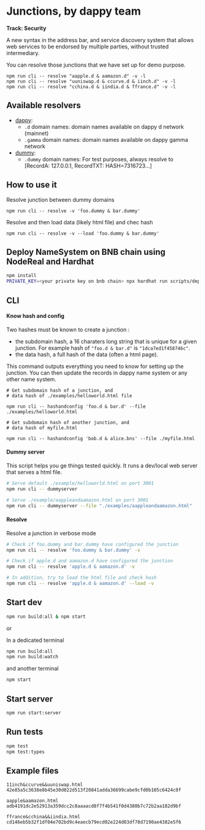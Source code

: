 # Junctions, by dappy team

**Track: Security**

A new syntax in the address bar, and service discovery system that allows web services to be endorsed by multiple parties, without trusted intermediary.

You can resolve those junctions that we have set up for demo purpose.

```
npm run cli -- resolve "aapple.d & aamazon.d" -v -l
npm run cli -- resolve "uuniswap.d & ccurve.d & iinch.d" -v -l
npm run cli -- resolve "cchina.d & iindia.d & ffrance.d" -v -l
```

## Available resolvers

- [dappy](./src/lib/domainResolvers/dappy.ts):
  - `.d` domain names: domain names available on dappy d network (mainnet)
  - `.gamma` domain names: domain names available on dappy gamma network
- [dummy](./src/lib/domainResolvers/dummy.ts):
  - `.dummy` domain names: For test purposes, always resolve to [RecordA: 127.0.0.1, RecordTXT: HASH=7316723...]

## How to use it

Resolve junction between dummy domains

```
npm run cli -- resolve -v 'foo.dummy & bar.dummy'
```

Resolve and then load data (likely html file) and chec hash

```
npm run cli -- resolve -v --load 'foo.dummy & bar.dummy'
```

## Deploy NameSystem on BNB chain using NodeReal and Hardhat

```bash
npm install
PRIVATE_KEY=<your private key on bnb chain> npx hardhat run scripts/deploy.ts --network bnbtestnet
```

## CLI

#### Know hash and config

Two hashes must be known to create a junction :

- the subdomain hash, a 16 charaters long string that is unique for a given junction. For example hash of `"foo.d & bar.d"` is `"1dca7ed1f458746c"`.
- the data hash, a full hash of the data (often a html page).

This command outputs everything you need to know for setting up the junction. You can then update the records in dappy name system or any other name system.

```
# Get subdomain hash of a junction, and
# data hash of ./examples/helloworld.html file

npm run cli -- hashandconfig 'foo.d & bar.d' --file ./examples/helloworld.html

# Get subdomain hash of another junction, and
# data hash of myfile.html

npm run cli -- hashandconfig 'bob.d & alice.bns' --file ./myfile.html
```

#### Dummy server

This script helps you ge things tested quickly. It runs a dev/local web server that serves a html file.

```sh
# Serve default ./example/helloworld.html on port 3001
npm run cli -- dummyserver

# Serve ./example/aappleandaamazon.html on port 3001
npm run cli -- dummyserver --file "./examples/aappleandaamazon.html"
```

#### Resolve

Resolve a junction in verbose mode

```sh
# Check if foo.dummy and bar.dummy have configured the junction
npm run cli -- resolve 'foo.dummy & bar.dummy' -v

# Check if apple.d and aamazon.d have configured the junction
npm run cli -- resolve 'apple.d & aamazon.d' -v

# In addition, try to load the html file and check hash
npm run cli -- resolve 'apple.d & aamazon.d' --load -v
```

## Start dev

```sh
npm run build:all & npm start
```

or

In a dedicated terminal

```sh
npm run build:all
npm run build:watch
```

and another terminal

```sh
npm start
```

## Start server

```sh
npm run start:server
```

## Run tests

```sh
npm test
npm test:types
```

## Example files

```
11inch&ccurve&&uuniswap.html
42e85a5c3638e8b45e30d022d513f20841adda36699cabe9cfd0b105c6424c0f

aapple&aamazon.html
adb4191dc2e52913a359dcc2c8aaaacd8f7f4b541f0d4380b7c72b2aa182d9bf

ffrance&cchina&&iindia.html
cd146eb5b32f1df04e702bd9c4eaecb79ecd02e224d03df78d7190ae4382e5f6
```
